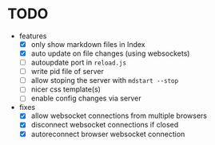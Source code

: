 # TODO

* features
  * [x] only show markdown files in Index
  * [x] auto update on file changes (using websockets)
  * [ ] autoupdate port in `reload.js`
  * [ ] write pid file of server
  * [ ] allow stoping the server with `mdstart --stop`
  * [ ] nicer css template(s)
  * [ ] enable config changes via server

* fixes
  * [x] allow websocket connections from multiple browsers
  * [x] disconnect websocket connections if closed
  * [x] autoreconnect browser websocket connection
